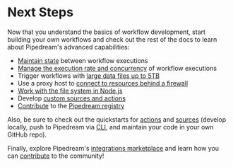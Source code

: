 # Next Steps

Now that you understand the basics of workflow development, start building your own workflows and check out the rest of the docs to learn about Pipedream's advanced capabilities:


- [Maintain state](/workflows/steps/code/state/) between workflow executions 
- [Manage the execution rate and concurrency](/workflows/events/concurrency-and-throttling/) of workflow executions
- Trigger workflows with [large data files up to 5TB](/workflows/steps/triggers/#sending-large-payloads)
- Use a proxy host to [connect to resources behind a firewall](/workflows/steps/code/nodejs/http-requests/#use-an-http-proxy-to-proxy-requests-through-another-host)
- [Work with the file system in Node.js](/workflows/steps/code/nodejs/working-with-files/#working-with-the-filesystem-in-node-js)
- Develop [custom sources and actions](/components/)
- [Contribute](/components/guidelines/) to the [Pipedream registry](https://github.com/pipedreamhq/pipedream/components/)

Also, be sure to check out the quickstarts for [actions](/components/quickstart/nodejs/actions/) and [sources](/components/quickstart/nodejs/actions/) (develop locally, push to Pipedream via [CLI](/cli/), and maintain your code in your own GitHub repo).

Finally, explore Pipedream's [integrations marketplace](https://pipedream.com/explore) and learn how you can [contribute](https://pipedream.com/contribute) to the community! 